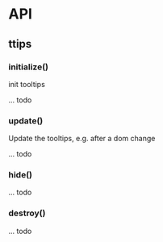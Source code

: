 # API

## ttips

### initialize()

init tooltips

... todo

### update()

Update the tooltips, e.g. after a dom change


... todo

### hide()

... todo

### destroy()

... todo
